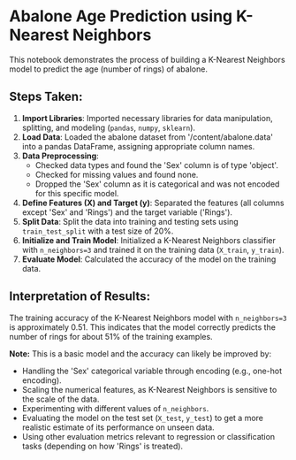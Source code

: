 # Abalone Age Prediction using K-Nearest Neighbors

This notebook demonstrates the process of building a K-Nearest Neighbors model to predict the age (number of rings) of abalone.

## Steps Taken:

1.  **Import Libraries**: Imported necessary libraries for data manipulation, splitting, and modeling (`pandas`, `numpy`, `sklearn`).
2.  **Load Data**: Loaded the abalone dataset from '/content/abalone.data' into a pandas DataFrame, assigning appropriate column names.
3.  **Data Preprocessing**:
    *   Checked data types and found the 'Sex' column is of type 'object'.
    *   Checked for missing values and found none.
    *   Dropped the 'Sex' column as it is categorical and was not encoded for this specific model.
4.  **Define Features (X) and Target (y)**: Separated the features (all columns except 'Sex' and 'Rings') and the target variable ('Rings').
5.  **Split Data**: Split the data into training and testing sets using `train_test_split` with a test size of 20%.
6.  **Initialize and Train Model**: Initialized a K-Nearest Neighbors classifier with `n_neighbors=3` and trained it on the training data (`X_train`, `y_train`).
7.  **Evaluate Model**: Calculated the accuracy of the model on the training data.

## Interpretation of Results:

The training accuracy of the K-Nearest Neighbors model with `n_neighbors=3` is approximately 0.51. This indicates that the model correctly predicts the number of rings for about 51% of the training examples.

**Note:** This is a basic model and the accuracy can likely be improved by:

*   Handling the 'Sex' categorical variable through encoding (e.g., one-hot encoding).
*   Scaling the numerical features, as K-Nearest Neighbors is sensitive to the scale of the data.
*   Experimenting with different values of `n_neighbors`.
*   Evaluating the model on the test set (`X_test`, `y_test`) to get a more realistic estimate of its performance on unseen data.
*   Using other evaluation metrics relevant to regression or classification tasks (depending on how 'Rings' is treated).

